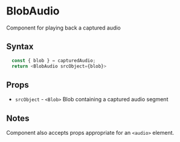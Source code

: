 # BlobAudio

Component for playing back a captured audio

## Syntax

```js
  const { blob } = capturedAudio;
  return <BlobAudio srcObject={blob}>
```

## Props

* `srcObject` - `<Blob>` Blob containing a captured audio segment

## Notes

Component also accepts props appropriate for an `<audio>` element.